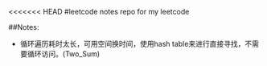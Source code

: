 <<<<<<< HEAD
#leetcode notes
repo for my leetcode

##Notes:
* 循环遍历耗时太长，可用空间换时间，使用hash table来进行直接寻找，不需要循环访问。(Two_Sum)


